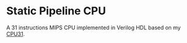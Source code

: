 # Static Pipeline CPU
A 31 instructions MIPS CPU implemented in Verilog HDL based on my [CPU31](https://github.com/Mionger/MIPS-CPU/tree/master/CPU31).

